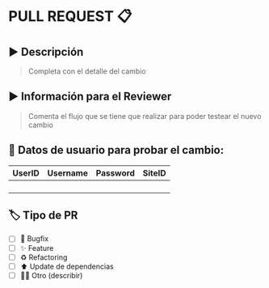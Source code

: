 # PULL REQUEST 📋

## ▶ Descripción

> Completa con el detalle del cambio

## ▶ Información para el Reviewer

> Comenta el flujo que se tiene que realizar para poder testear el nuevo cambio

## 🔑 Datos de usuario para probar el cambio:

| UserID | Username | Password | SiteID |
| ------ | -------- | -------- | ------ |
|        |          |          |        |
|        |          |          |        |
|        |          |          |        |
|        |          |          |        |

## 🏷 Tipo de PR

- [ ] :bug: Bugfix
- [ ] :sparkles: Feature
- [ ] :recycle: Refactoring
- [ ] ⬆️ Update de dependencias
- [ ] 🤷‍♂️ Otro (describir)

